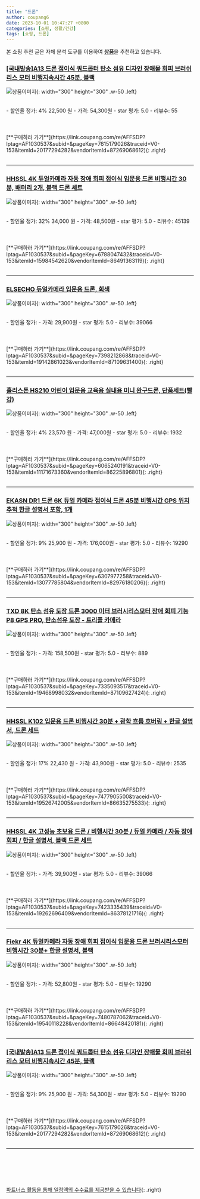 ```yaml
---
title: "드론"
author: coupang6
date: 2023-10-01 10:47:27 +0800
categories: [쇼핑, 생활/건강]
tags: [쇼핑, 드론]
---
```


본 쇼핑 추천 글은 자체 분석 도구를 이용하여 [**상품**](https://link.coupang.com/a/bao1ui)을 추천하고 있습니다.

### [[국내발송]A13 드론 접이식 쿼드콥터 탄소 섬유 디자인 장애물 회피 브러쉬리스 모터 비행지속시간 45분, 블랙](https://link.coupang.com/re/AFFSDP?lptag=AF1030537&subid=&pageKey=7615179026&traceid=V0-153&itemId=20177294282&vendorItemId=87269068612)

![상품이미지](https://thumbnail9.coupangcdn.com/thumbnails/remote/230x230ex/image/vendor_inventory/771b/9cd6fff343961ae1f0e6dc93a5d7ad2ef94fc1fa4cc254b86b2e4c123794.jpg){: width="300" height="300" .w-50 .left}


<br>
- 할인율 정가: 4%  22,500   원
- 가격: 54,300원
- star 평가: 5.0
- 리뷰수: 55
<br>
<br>
<br>
<br>
[**구매하러 가기**](https://link.coupang.com/re/AFFSDP?lptag=AF1030537&subid=&pageKey=7615179026&traceid=V0-153&itemId=20177294282&vendorItemId=87269068612){: .right}
<br>
<br>

---

### [HHSSL 4K 듀얼카메라 자동 장애 회피 접이식 입문용 드론 비행시간 30분, 배터리 2개, 블랙 드론 세트](https://link.coupang.com/re/AFFSDP?lptag=AF1030537&subid=&pageKey=6788047432&traceid=V0-153&itemId=15984542620&vendorItemId=86491363119)

![상품이미지](https://thumbnail9.coupangcdn.com/thumbnails/remote/230x230ex/image/vendor_inventory/4cfa/a29a34017d2ac8df3aa400957b7d974e6ca3971f01a377151e360096e7a1.png){: width="300" height="300" .w-50 .left}


<br>
- 할인율 정가: 32%  34,000   원
- 가격: 48,500원
- star 평가: 5.0
- 리뷰수: 45139
<br>
<br>
<br>
<br>
[**구매하러 가기**](https://link.coupang.com/re/AFFSDP?lptag=AF1030537&subid=&pageKey=6788047432&traceid=V0-153&itemId=15984542620&vendorItemId=86491363119){: .right}
<br>
<br>

---

### [ELSECHO 듀얼카메라 입문용 드론, 회색](https://link.coupang.com/re/AFFSDP?lptag=AF1030537&subid=&pageKey=7398212868&traceid=V0-153&itemId=19142861023&vendorItemId=87109631400)

![상품이미지](https://thumbnail6.coupangcdn.com/thumbnails/remote/230x230ex/image/vendor_inventory/bb9d/360a11033b5fc9cc50a7797f74d62a37da213403f0015bc7f0a42de34e9e.jpg){: width="300" height="300" .w-50 .left}


<br>
- 할인율 정가: 
- 가격: 29,900원
- star 평가: 5.0
- 리뷰수: 39066
<br>
<br>
<br>
<br>
[**구매하러 가기**](https://link.coupang.com/re/AFFSDP?lptag=AF1030537&subid=&pageKey=7398212868&traceid=V0-153&itemId=19142861023&vendorItemId=87109631400){: .right}
<br>
<br>

---

### [홀리스톤 HS210 어린이 입문용 교육용 실내용 미니 완구드론, 단품세트(빨강)](https://link.coupang.com/re/AFFSDP?lptag=AF1030537&subid=&pageKey=6065240191&traceid=V0-153&itemId=11171673360&vendorItemId=86225896801)

![상품이미지](https://thumbnail8.coupangcdn.com/thumbnails/remote/230x230ex/image/vendor_inventory/757e/91ccdd8dad8d062cc19b25b39983e33567059dc53a0e1b3ad13a583e3c53.jpg){: width="300" height="300" .w-50 .left}


<br>
- 할인율 정가: 4%  23,570   원
- 가격: 47,000원
- star 평가: 5.0
- 리뷰수: 1932
<br>
<br>
<br>
<br>
[**구매하러 가기**](https://link.coupang.com/re/AFFSDP?lptag=AF1030537&subid=&pageKey=6065240191&traceid=V0-153&itemId=11171673360&vendorItemId=86225896801){: .right}
<br>
<br>

---

### [EKASN DR1 드론 6K 듀얼 카메라 접이식 드론 45분 비행시간 GPS 위치추적 한글 설명서 포함, 1개](https://link.coupang.com/re/AFFSDP?lptag=AF1030537&subid=&pageKey=6307977258&traceid=V0-153&itemId=13077785804&vendorItemId=82976180206)

![상품이미지](https://thumbnail6.coupangcdn.com/thumbnails/remote/230x230ex/image/vendor_inventory/3853/e89ef80b38c0d25fc3edffcf6d28b890f9795f65e1119d1955c3de3fa3fd.jpg){: width="300" height="300" .w-50 .left}


<br>
- 할인율 정가: 9%  25,900   원
- 가격: 176,000원
- star 평가: 5.0
- 리뷰수: 19290
<br>
<br>
<br>
<br>
[**구매하러 가기**](https://link.coupang.com/re/AFFSDP?lptag=AF1030537&subid=&pageKey=6307977258&traceid=V0-153&itemId=13077785804&vendorItemId=82976180206){: .right}
<br>
<br>

---

### [TXD 8K 탄소 섬유 도장 드론 3000 미터 브러시리스모터 장애 회피 기능 P8 GPS PRO, 탄소섬유 도장 - 트리플 카메라](https://link.coupang.com/re/AFFSDP?lptag=AF1030537&subid=&pageKey=7335093517&traceid=V0-153&itemId=19468998032&vendorItemId=87109627424)

![상품이미지](https://thumbnail6.coupangcdn.com/thumbnails/remote/230x230ex/image/vendor_inventory/6dee/9af8f6fa73799be3afbabde89eef2cad25da158bf6cbef95aea5db790779.jpg){: width="300" height="300" .w-50 .left}


<br>
- 할인율 정가: 
- 가격: 158,500원
- star 평가: 5.0
- 리뷰수: 889
<br>
<br>
<br>
<br>
[**구매하러 가기**](https://link.coupang.com/re/AFFSDP?lptag=AF1030537&subid=&pageKey=7335093517&traceid=V0-153&itemId=19468998032&vendorItemId=87109627424){: .right}
<br>
<br>

---

### [HHSSL K102 입문용 드론 비행시간 30분 + 광학 흐름 호버링 + 한글 설명서, 드론 세트](https://link.coupang.com/re/AFFSDP?lptag=AF1030537&subid=&pageKey=7477905500&traceid=V0-153&itemId=19526742005&vendorItemId=86635275533)

![상품이미지](https://thumbnail7.coupangcdn.com/thumbnails/remote/230x230ex/image/vendor_inventory/ad4b/b01282ea8492756362ae6c314eb6b46e0c4a86d509abae4f96becb040294.jpg){: width="300" height="300" .w-50 .left}


<br>
- 할인율 정가: 17%  22,430   원
- 가격: 43,900원
- star 평가: 5.0
- 리뷰수: 2535
<br>
<br>
<br>
<br>
[**구매하러 가기**](https://link.coupang.com/re/AFFSDP?lptag=AF1030537&subid=&pageKey=7477905500&traceid=V0-153&itemId=19526742005&vendorItemId=86635275533){: .right}
<br>
<br>

---

### [HHSSL 4K 고성능 초보용 드론 / 비행시간 30분 / 듀얼 카메라 / 자동 장애 회피 / 한글 설명서, 블랙 드론 세트](https://link.coupang.com/re/AFFSDP?lptag=AF1030537&subid=&pageKey=7423335439&traceid=V0-153&itemId=19262696409&vendorItemId=86378121716)

![상품이미지](https://thumbnail9.coupangcdn.com/thumbnails/remote/230x230ex/image/vendor_inventory/2d29/83a38cbe983d22b7ffb7ea24383387fc706ffa5e678cd0acb7822aeeae46.png){: width="300" height="300" .w-50 .left}


<br>
- 할인율 정가: 
- 가격: 39,900원
- star 평가: 5.0
- 리뷰수: 39066
<br>
<br>
<br>
<br>
[**구매하러 가기**](https://link.coupang.com/re/AFFSDP?lptag=AF1030537&subid=&pageKey=7423335439&traceid=V0-153&itemId=19262696409&vendorItemId=86378121716){: .right}
<br>
<br>

---

### [Fiekr 4K 듀얼카메라 자동 장애 회피 접이식 입문용 드론 브러시리스모터 비행시간 30분+ 한글 설명서, 블랙](https://link.coupang.com/re/AFFSDP?lptag=AF1030537&subid=&pageKey=7480787062&traceid=V0-153&itemId=19540118228&vendorItemId=86648420181)

![상품이미지](https://thumbnail10.coupangcdn.com/thumbnails/remote/230x230ex/image/vendor_inventory/e256/cb385c6d0a478911e1920b8a6e5d9288ee504c40dec5cb23c8c165df458b.png){: width="300" height="300" .w-50 .left}


<br>
- 할인율 정가: 
- 가격: 52,800원
- star 평가: 5.0
- 리뷰수: 19290
<br>
<br>
<br>
<br>
[**구매하러 가기**](https://link.coupang.com/re/AFFSDP?lptag=AF1030537&subid=&pageKey=7480787062&traceid=V0-153&itemId=19540118228&vendorItemId=86648420181){: .right}
<br>
<br>

---

### [[국내발송]A13 드론 접이식 쿼드콥터 탄소 섬유 디자인 장애물 회피 브러쉬리스 모터 비행지속시간 45분, 블랙](https://link.coupang.com/re/AFFSDP?lptag=AF1030537&subid=&pageKey=7615179026&traceid=V0-153&itemId=20177294282&vendorItemId=87269068612)

![상품이미지](https://thumbnail9.coupangcdn.com/thumbnails/remote/230x230ex/image/vendor_inventory/771b/9cd6fff343961ae1f0e6dc93a5d7ad2ef94fc1fa4cc254b86b2e4c123794.jpg){: width="300" height="300" .w-50 .left}


<br>
- 할인율 정가: 9%  25,900   원
- 가격: 54,300원
- star 평가: 5.0
- 리뷰수: 19290
<br>
<br>
<br>
<br>
[**구매하러 가기**](https://link.coupang.com/re/AFFSDP?lptag=AF1030537&subid=&pageKey=7615179026&traceid=V0-153&itemId=20177294282&vendorItemId=87269068612){: .right}
<br>
<br>

---
<br><br><br><br><br> [파트너스 활동을 통해 일정액의 수수료를 제공받을 수 있습니다](https://link.coupang.com/a/bao1ui){: .right}